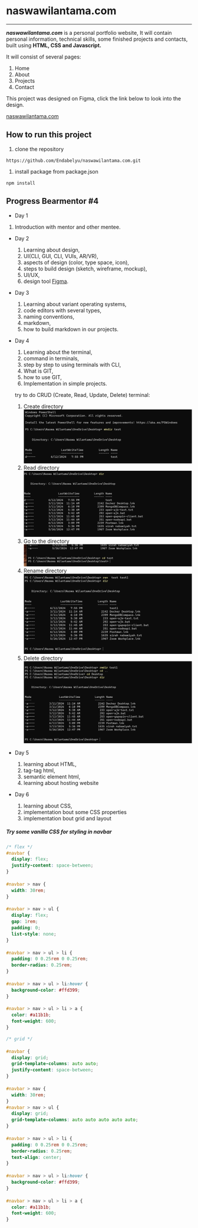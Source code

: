 # **naswawilantama.com**

---

**_naswawilantama.com_** is a personal portfolio website, It will contain personal information, technical skills, some finished projects and contacts, built using **HTML, CSS and Javascript.**

It will consist of several pages:

1. Home
2. About
3. Projects
4. Contact

This project was designed on Figma, click the link below to look into the design.

[naswawilantama.com](https://www.figma.com/design/rIp4mfha1he0Hxnji9hrCJ/naswawilantama.com?node-id=0-1&t=ujBG9MAMByB0FfbL-1)

## How to run this project

1. clone the repository

```
https://github.com/Endabelyu/naswawilantama.com.git
```

1. install package from package.json

```
npm install
```

## **Progress Bearmentor #4**

- Day 1

1. Introduction with mentor and other mentee.

- Day 2
  1. Learning about design,
  2. UI(CLI, GUI, CLI, VUIs, AR/VR),
  3. aspects of design (color, type space, icon),
  4. steps to build design (sketch, wireframe, mockup),
  5. UI/UX,
  6. design tool [Figma](https://www.figma.com).
- Day 3
  1. Learning about variant operating systems,
  2. code editors with several types,
  3. naming conventions,
  4. markdown,
  5. how to build markdown in our projects.
- Day 4

  1. Learning about the terminal,
  2. command in terminals,
  3. step by step to using terminals with CLI,
  4. What is GIT,
  5. how to use GIT,
  6. Implementation in simple projects.

  try to do CRUD (Create, Read, Update, Delete) terminal:

  1. Create directory
     ![Create Dir](assets/images/terminal-create.png)
  1. Read directory
     ![Read Dir](assets/images/terminal-read.png)
  1. Go to the directory
     ![ Go to Dir](assets/images/read-terminal-2.png)
  1. Rename directory
     ![Rename Dir](assets/images/rename-terminal.png)
  1. Delete directory
     ![Delete Dir](assets/images/delete-terminal.png)

- Day 5
  1. learning about HTML,
  2. tag-tag html,
  3. semantic element html,
  4. learning about hosting website
- Day 6
  1. learning about CSS,
  2. implementation bout some CSS properties
  3. implementation bout grid and layout

##### Try some vanilla CSS for styling in navbar

```css
/* flex */
#navbar {
  display: flex;
  justify-content: space-between;
}

#navbar > nav {
  width: 30rem;
}

#navbar > nav > ul {
  display: flex;
  gap: 1rem;
  padding: 0;
  list-style: none;
}

#navbar > nav > ul > li {
  padding: 0 0.25rem 0 0.25rem;
  border-radius: 0.25rem;
}

#navbar > nav > ul > li:hover {
  background-color: #ffd399;
}

#navbar > nav > ul > li > a {
  color: #a11b1b;
  font-weight: 600;
}
```

```css
/* grid */

#navbar {
  display: grid;
  grid-template-columns: auto auto;
  justify-content: space-between;
}

#navbar > nav {
  width: 30rem;
}
#navbar > nav > ul {
  display: grid;
  grid-template-columns: auto auto auto auto auto;
}

#navbar > nav > ul > li {
  padding: 0 0.25rem 0 0.25rem;
  border-radius: 0.25rem;
  text-align: center;
}

#navbar > nav > ul > li:hover {
  background-color: #ffd399;
}

#navbar > nav > ul > li > a {
  color: #a11b1b;
  font-weight: 600;
}
```

